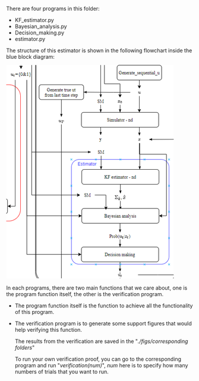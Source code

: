 There are four programs in this folder:

- KF_estimator.py
- Bayesian_analysis.py
- Decision_making.py
- estimator.py

The structure of this estimator is shown in the following flowchart inside the blue block diagram:

![](figs/estimator_flowchart.png)

In each programs, there are two main functions that we care about, one is the program function itself, the other is the verification program.

- The program function itself is the function to achieve all the functionality of this program.

- The verification program is to generate some support figures that would help verifying this function.

  The results from the verification are saved in the "*./figs/corresponding folders*"

  To run your own verification proof, you can go to the corresponding program and run "*verification(num)*", *num* here is to specify how many numbers of trials that you want to run. 

  

